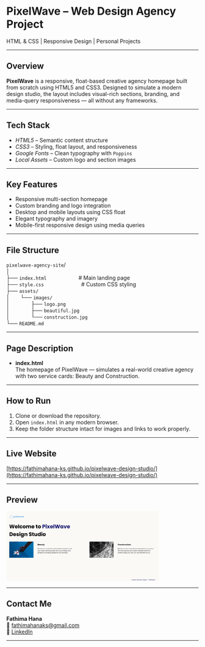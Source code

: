 # PixelWave – Web Design Agency Project

HTML & CSS | Responsive Design | Personal Projects

---

## Overview

**PixelWave** is a responsive, float-based creative agency homepage built from scratch using HTML5 and CSS3. Designed to simulate a modern design studio, the layout includes visual-rich sections, branding, and media-query responsiveness — all without any frameworks.

---

## Tech Stack

- *HTML5* – Semantic content structure
- *CSS3* – Styling, float layout, and responsiveness
- *Google Fonts* – Clean typography with `Poppins`
- *Local Assets* – Custom logo and section images

---

## Key Features

- Responsive multi-section homepage
- Custom branding and logo integration
- Desktop and mobile layouts using CSS float
- Elegant typography and imagery
- Mobile-first responsive design using media queries

---

## File Structure

`pixelwave-agency-site`/  
│  
├── `index.html`      # Main landing page  
├── `style.css`       # Custom CSS styling  
├── `assets/`  
│  └── `images/`  
│    ├── `logo.png`  
│    ├── `beautiful.jpg`  
│    └── `construction.jpg`  
└── `README.md`  

---

## Page Description

- **index.html**  
  The homepage of PixelWave — simulates a real-world creative agency with two service cards: Beauty and Construction.

---

## How to Run

1. Clone or download the repository.
2. Open `index.html` in any modern browser.
3. Keep the folder structure intact for images and links to work properly.

---

## Live Website

[https://fathimahana-ks.github.io/pixelwave-design-studio/](https://fathimahana-ks.github.io/pixelwave-design-studio/)  


---

## Preview

<img src="./assets/images/Live Preview.png" alt="PixelWave homepage preview" width="400"/>

---

## Contact Me

**Fathima Hana**  
📧 [fathimahanaks@gmail.com](mailto:fathimahanaks@gmail.com)  
🔗 [LinkedIn](https://www.linkedin.com/in/fathimahana)

---

